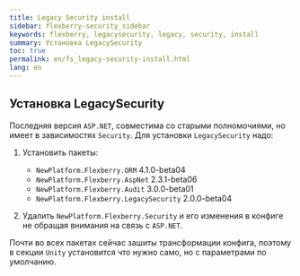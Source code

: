 ```yaml
---
title: Legacy Security install
sidebar: flexberry-security_sidebar
keywords: flexberry, legacysecurity, legacy, security, install
summary: Установка LegacySecurity
toc: true
permalink: en/fs_legacy-security-install.html
lang: en
---
```


##  Установка LegacySecurity
Последняя версия `ASP.NET`, совместима со старыми полномочиями, но имеет в зависимостях `Security`.
Для установки `LegacySecurity` надо:

1. Установить пакеты:
    * `NewPlatform.Flexberry.ORM` 4.1.0-beta04
    * `NewPlatform.Flexberry.AspNet` 2.3.1-beta06
    * `NewPlatform.Flexberry.Audit` 3.0.0-beta01
    * `NewPlatform.Flexberry.LegacySecurity` 2.0.0-beta04

2. Удалить `NewPlatform.Flexberry.Security` и его изменения в конфиге не обращая внимания на связь с `ASP.NET`.

Почти во всех пакетах сейчас зашиты трансформации конфига, поэтому в секции `Unity` установится что нужно само, но с параметрами по умолчанию.
